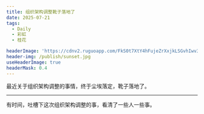 ```yaml
---
title: 组织架构调整靴子落地了
date: 2025-07-21
tags:
  - Daily
  - 彩虹
  - 桂花

headerImage: 'https://cdnv2.ruguoapp.com/FkS0t7XtY4hFujeZrXxjkLSGvhIwv3.jpg'
header-img: /publish/sunset.jpg
useHeaderImage: true
headerMask: 0.4
---
```


最近关于组织架构调整的事情，终于尘埃落定，靴子落地了。

---

有时间，吐槽下这次组织架构调整的事，看清了一些人一些事。
